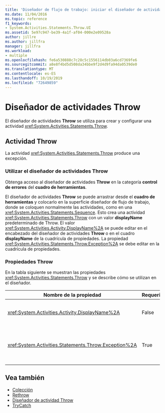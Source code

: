 ```yaml
---
title: 'Diseñador de flujo de trabajo: iniciar el diseñador de actividades'
ms.date: 11/04/2016
ms.topic: reference
f1_keywords:
- System.Activities.Statements.Throw.UI
ms.assetid: 5e97c947-be39-4a1f-af04-000e2e09528a
author: jillre
ms.author: jillfra
manager: jillfra
ms.workload:
- multiple
ms.openlocfilehash: fe6a530888c7c28c5c1556114db03a6cd7369fe6
ms.sourcegitcommit: a8e8f4bd5d508da34bbe9f2d4d9fa94da0539de0
ms.translationtype: MT
ms.contentlocale: es-ES
ms.lasthandoff: 10/19/2019
ms.locfileid: "72649859"
---
```

# <a name="throw-activity-designer"></a>Diseñador de actividades Throw

El diseñador de actividades **Throw** se utiliza para crear y configurar una actividad <xref:System.Activities.Statements.Throw>.

## <a name="the-throw-activity"></a>Actividad Throw

La actividad <xref:System.Activities.Statements.Throw> produce una excepción.

### <a name="using-the-throw-activity-designer"></a>Utilizar el diseñador de actividades Throw

Obtenga acceso al diseñador de actividades **Throw** en la categoría **control de errores** del **cuadro de herramientas**.

El diseñador de actividades **Throw** se puede arrastrar desde el **cuadro de herramientas** y colocarlo en la superficie diseñador de flujo de trabajo, donde se coloquen normalmente las actividades, como en una <xref:System.Activities.Statements.Sequence>. Esto crea una actividad <xref:System.Activities.Statements.Throw> con un valor **displayName** predeterminado de Throw. El valor <xref:System.Activities.Activity.DisplayName%2A> se puede editar en el encabezado del diseñador de actividades **Throw** o en el cuadro **displayName** de la cuadrícula de propiedades. La propiedad <xref:System.Activities.Statements.Throw.Exception%2A> se debe editar en la cuadrícula de propiedades.

### <a name="the-throw-properties"></a>Propiedades Throw

En la tabla siguiente se muestran las propiedades <xref:System.Activities.Statements.Throw> y se describe cómo se utilizan en el diseñador.

|Nombre de la propiedad|Requerido|Uso|
|-|--------------|-|
|<xref:System.Activities.Activity.DisplayName%2A>|False|Especifica el nombre opcional descriptivo de la actividad <xref:System.Activities.Statements.Throw>. El valor predeterminado es Throw.|
|<xref:System.Activities.Statements.Throw.Exception%2A>|True|Excepción que se va a producir. Esta excepción debe derivar de <xref:System.Exception>. Para especificar la excepción, escriba una expresión de Visual Basic en la cuadrícula de propiedades.|

## <a name="see-also"></a>Vea también

- [Colección](../workflow-designer/collection-activity-designers.md)
- [Rethrow](../workflow-designer/rethrow-activity-designer.md)
- [Diseñador de actividad Throw](../workflow-designer/throw-activity-designer.md)
- [TryCatch](../workflow-designer/trycatch-activity-designer.md)